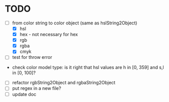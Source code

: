 # TODO

- [ ] from color string to color object (same as hslString2Object)
  - [x] hsl
  - [x] hex - not necessary for hex
  - [x] rgb
  - [x] rgba
  - [x] cmyk
- [ ] test for throw error
- check color model type: is it right that hsl values are h in [0, 359] and s,l in [0, 100]?
- [ ] refactor rgbString2Object and rgbaString2Object
- [ ] put regex in a new file?
- [ ] update doc
